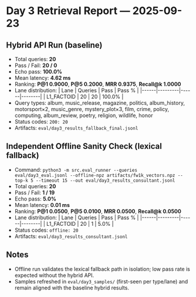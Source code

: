 # Day 3 Retrieval Report — 2025-09-23

## Hybrid API Run (baseline)
- Total queries: **20**
- Pass / Fail: **20 / 0**
- Echo pass: **100.0%**
- Mean latency: **4.62 ms**
- Ranking: **P@1 0.9000**, **P@5 0.2000**, **MRR 0.9375**, **Recall@k 1.0000**
- Lane distribution:
  | Lane | Queries | Pass | Pass % |
  |------|---------|------|--------|
  | L1_FACTOID | 20 | 20 | 100.0% |
- Query types: album, music_release, magazine, politics, album_history, motorsport×2, music_genre, mystery_plot×3, film, crime, policy, computing, album_review, poetry, religion, wildlife, honor
- Status codes: `200: 20`
- Artifacts: `eval/day3_results_fallback_final.jsonl`

## Independent Offline Sanity Check (lexical fallback)
- Command: `python3 -m src.eval_runner --queries eval/day3_eval.jsonl --offline-npz artifacts/fw1k_vectors.npz --top-k 5 --timeout 15 --out eval/day3_results_consultant.jsonl`
- Total queries: **20**
- Pass / Fail: **1 / 19**
- Echo pass: **5.0%**
- Mean latency: **0.01 ms**
- Ranking: **P@1 0.0500**, **P@5 0.0100**, **MRR 0.0500**, **Recall@k 0.0500**
- Lane distribution:
  | Lane | Queries | Pass | Pass % |
  |------|---------|------|--------|
  | L1_FACTOID | 20 | 1 | 5.0% |
- Status codes: `offline: 20`
- Artifacts: `eval/day3_results_consultant.jsonl`

## Notes
- Offline run validates the lexical fallback path in isolation; low pass rate is expected without the hybrid API.
- Samples refreshed in `eval/day3_samples/` (first-seen per type/lane) and remain aligned with the baseline hybrid results.
